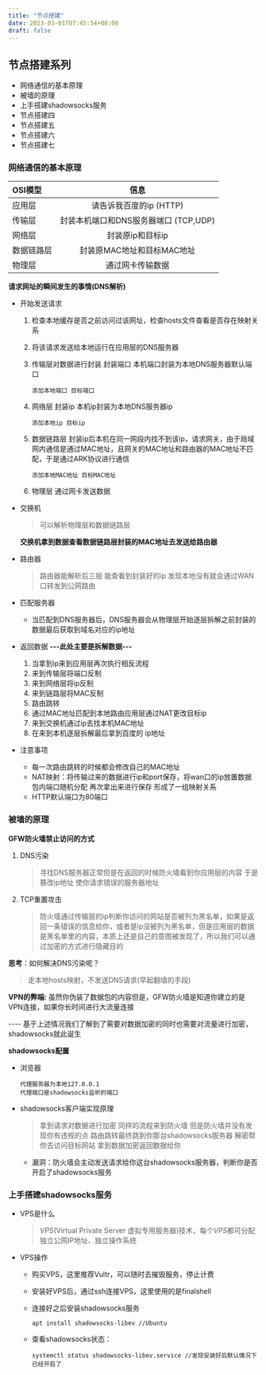 ```yaml
---
title: "节点搭建"
date: 2023-03-01T07:45:54+08:00
draft: false
---
```

## 节点搭建系列

* 网络通信的基本原理
* 被墙的原理
* 上手搭建shadowsocks服务
* 节点搭建四
* 节点搭建五
* 节点搭建六
* 节点搭建七

### 网络通信的基本原理

| OSI模型    |                 信息                  |
| :--------- | :-----------------------------------: |
| 应用层     |        请告诉我百度的ip (HTTP)        |
| 传输层     | 封装本机端口和DNS服务器端口 (TCP,UDP) |
| 网络层     |           封装原ip和目标ip            |
| 数据链路层 |      封装原MAC地址和目标MAC地址       |
| 物理层     |           通过网卡传输数据            |

**请求网址的瞬间发生的事情(DNS解析)**

* 开始发送请求

    1. 检查本地缓存是否之前访问过该网址，检查hosts文件查看是否存在映射关系

    2. 将该请求发送给本地运行在应用层的DNS服务器

    3. 传输层对数据进行封装 封装端口 本机端口封装为本地DNS服务器默认端口

        ```
        添加本地端口 目标端口
        ```

    4. 网络层 封装ip 本机ip封装为本地DNS服务器ip

        ```
        添加本地ip 目标ip
        ```

    5. 数据链路层 封装ip后本机在同一网段内找不到该ip，请求网关，由于局域网内通信是通过MAC地址，且网关的MAC地址和路由器的MAC地址不匹配，于是通过ARK协议进行通信

        ```
        添加本地MAC地址 目标MAC地址
        ```

    6. 物理层 通过网卡发送数据

* 交换机 

    > 可以解析物理层和数据链路层

    **交换机拿到数据查看数据链路层封装的MAC地址去发送给路由器**

* 路由器

    > 路由器能解析后三层 能查看到封装好的ip 发现本地没有就会通过WAN口转发到公网路由

* 匹配服务器

    * 当匹配到DNS服务器后，DNS服务器会从物理层开始逐层拆解之前封装的数据最后获取到域名对应的ip地址

* 返回数据 **---此处主要是拆解数据---**

    1. 当拿到ip来到应用层再次执行相反流程
    2. 来到传输层将端口反制
    3. 来到网络层将ip反制
    4. 来到链路层将MAC反制
    5. 路由跳转
    6. 通过MAC地址匹配到本地路由应用层通过NAT更改目标ip
    7. 来到交换机通过ip去找本机MAC地址
    8. 在来到本机逐层拆解最后拿到百度的 ip地址

* 注意事项

    * 每一次路由跳转的时候都会修改自己的MAC地址
    * NAT映射：将传输过来的数据进行ip和port保存，将wan口的ip放置数据包内端口随机分配 再次拿出来进行保存 形成了一组映射关系
    * HTTP默认端口为80端口 

### 被墙的原理

**GFW防火墙禁止访问的方式**

1. DNS污染

    > 寻找DNS服务器正常但是在返回的时候防火墙看到你应用层的内容 于是篡改ip地址 使你请求错误的服务器地址

2. TCP重置攻击

    > 防火墙通过传输层的ip判断你访问的网站是否被列为黑名单，如果是返回一条错误的信息给你，或者是ip没被列为黑名单，但是应用层的数据是黑名单里的内容，本质上还是自己的意图被发现了，所以我们可以通过加密的方式进行隐藏目的

**思考**：如何解决DNS污染呢？

> 走本地hosts映射，不发送DNS请求(早起翻墙的手段)

**VPN的弊端:** 虽然你伪装了数据包的内容但是，GFW防火墙是知道你建立的是VPN连接，如果你长时间进行大流量连接

---- 基于上述情况我们了解到了需要对数据加密的同时也需要对流量进行加密，shadowsocks就此诞生

**shadowsocks配置**

* 浏览器

    ```
    代理服务器为本地127.0.0.1
    代理端口是shadowsocks监听的端口
    ```

* shadowsocks客户端实现原理

    > 拿到请求对数据进行加密
    > 同样的流程来到防火墙
    > 但是防火墙并没有发现你有违规的点
    > 路由跳转最终跳到你那台shadowsocks服务器
    > 解密帮你去访问目标网站
    > 拿到数据加密返回数据给你

    * 漏洞：防火墙会主动发送请求给你这台shadowsocks服务器，判断你是否开启了shadowsocks服务

### 上手搭建shadowsocks服务

* VPS是什么

    > *VPS*(Virtual Private Server 虚拟专用服务器)技术，每个*VPS*都可分配独立公网IP地址、独立操作系统

* VPS操作

    * 购买VPS，这里推荐Vultr，可以随时去摧毁服务，停止计费

    * 安装好VPS后，通过ssh连接VPS，这里使用的是finalshell

    * 连接好之后安装shadowsocks服务

        ````
        apt install shadowsocks-libev //Ubuntu
        ````

    * 查看shadowsocks状态：

        ```
        systemctl status shadowsocks-libev.service //发现安装好后默认情况下已经开启了
        ```

